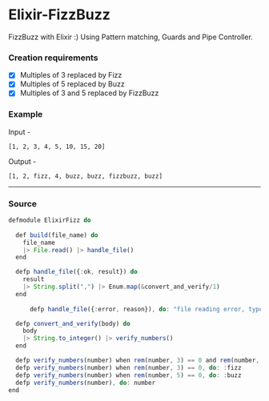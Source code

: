 # Elixir-FizzBuzz
FizzBuzz with Elixir :)
Using Pattern matching, Guards and Pipe Controller.

### Creation requirements

- [x] Multiples of 3 replaced by Fizz
- [x] Multiples of 5 replaced by Buzz
- [x] Multiples of 3 and 5 replaced by FizzBuzz

### Example
Input -
```batch
[1, 2, 3, 4, 5, 10, 15, 20] 
```
Output -
```batch
[1, 2, fizz, 4, buzz, buzz, fizzbuzz, buzz]
```
<hr>

### Source
```javascript
defmodule ElixirFizz do
 
  def build(file_name) do 
    file_name 
    |> File.read() |> handle_file()
  end

  defp handle_file({:ok, result}) do
    result 
    |> String.split(",") |> Enum.map(&convert_and_verify/1)
  end
     
      defp handle_file({:error, reason}), do: "file reading error, type: #{reason}"

  defp convert_and_verify(body) do 
    body
    |> String.to_integer() |> verify_numbers()
  end

  defp verify_numbers(number) when rem(number, 3) == 0 and rem(number, 5) == 0, do: :fizzbuzz
  defp verify_numbers(number) when rem(number, 3) == 0, do: :fizz
  defp verify_numbers(number) when rem(number, 5) == 0, do: :buzz
  defp verify_numbers(number), do: number
end
```
